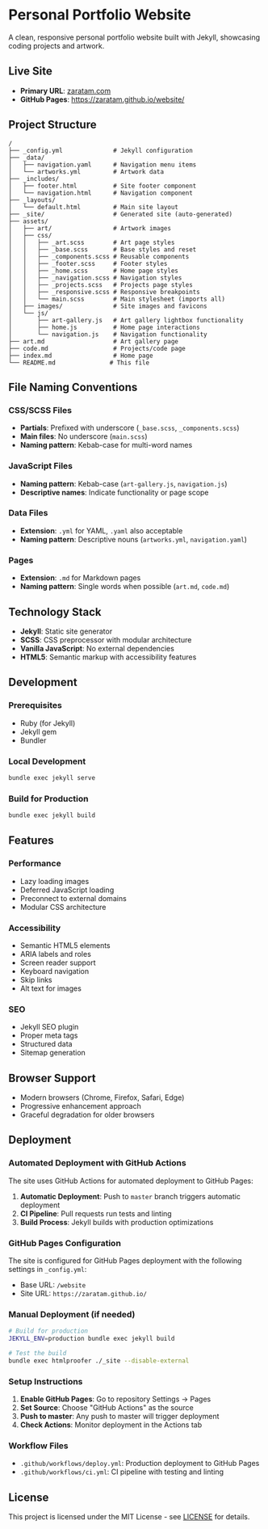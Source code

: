 # Personal Portfolio Website

A clean, responsive personal portfolio website built with Jekyll, showcasing coding projects and artwork.

## Live Site

- **Primary URL**: [zaratam.com](http://zaratam.com) 
- **GitHub Pages**: https://zaratam.github.io/website/

## Project Structure

```
/
├── _config.yml              # Jekyll configuration
├── _data/
│   ├── navigation.yaml      # Navigation menu items
│   └── artworks.yml         # Artwork data
├── _includes/
│   ├── footer.html          # Site footer component
│   └── navigation.html      # Navigation component
├── _layouts/
│   └── default.html         # Main site layout
├── _site/                   # Generated site (auto-generated)
├── assets/
│   ├── art/                 # Artwork images
│   ├── css/
│   │   ├── _art.scss        # Art page styles
│   │   ├── _base.scss       # Base styles and reset
│   │   ├── _components.scss # Reusable components
│   │   ├── _footer.scss     # Footer styles
│   │   ├── _home.scss       # Home page styles
│   │   ├── _navigation.scss # Navigation styles
│   │   ├── _projects.scss   # Projects page styles
│   │   ├── _responsive.scss # Responsive breakpoints
│   │   └── main.scss        # Main stylesheet (imports all)
│   ├── images/              # Site images and favicons
│   └── js/
│       ├── art-gallery.js   # Art gallery lightbox functionality
│       ├── home.js          # Home page interactions
│       └── navigation.js    # Navigation functionality
├── art.md                   # Art gallery page
├── code.md                  # Projects/code page
├── index.md                 # Home page
└── README.md               # This file
```

## File Naming Conventions

### CSS/SCSS Files
- **Partials**: Prefixed with underscore (`_base.scss`, `_components.scss`)
- **Main files**: No underscore (`main.scss`)
- **Naming pattern**: Kebab-case for multi-word names

### JavaScript Files  
- **Naming pattern**: Kebab-case (`art-gallery.js`, `navigation.js`)
- **Descriptive names**: Indicate functionality or page scope

### Data Files
- **Extension**: `.yml` for YAML, `.yaml` also acceptable
- **Naming pattern**: Descriptive nouns (`artworks.yml`, `navigation.yaml`)

### Pages
- **Extension**: `.md` for Markdown pages
- **Naming pattern**: Single words when possible (`art.md`, `code.md`)

## Technology Stack

- **Jekyll**: Static site generator
- **SCSS**: CSS preprocessor with modular architecture
- **Vanilla JavaScript**: No external dependencies
- **HTML5**: Semantic markup with accessibility features

## Development

### Prerequisites
- Ruby (for Jekyll)
- Jekyll gem
- Bundler

### Local Development
```bash
bundle exec jekyll serve
```

### Build for Production
```bash
bundle exec jekyll build
```

## Features

### Performance
- Lazy loading images
- Deferred JavaScript loading
- Preconnect to external domains
- Modular CSS architecture

### Accessibility
- Semantic HTML5 elements
- ARIA labels and roles
- Screen reader support
- Keyboard navigation
- Skip links
- Alt text for images

### SEO
- Jekyll SEO plugin
- Proper meta tags
- Structured data
- Sitemap generation

## Browser Support

- Modern browsers (Chrome, Firefox, Safari, Edge)
- Progressive enhancement approach
- Graceful degradation for older browsers

## Deployment

### Automated Deployment with GitHub Actions

The site uses GitHub Actions for automated deployment to GitHub Pages:

1. **Automatic Deployment**: Push to `master` branch triggers automatic deployment
2. **CI Pipeline**: Pull requests run tests and linting
3. **Build Process**: Jekyll builds with production optimizations

### GitHub Pages Configuration

The site is configured for GitHub Pages deployment with the following settings in `_config.yml`:
- Base URL: `/website`
- Site URL: `https://zaratam.github.io/`

### Manual Deployment (if needed)

```bash
# Build for production
JEKYLL_ENV=production bundle exec jekyll build

# Test the build
bundle exec htmlproofer ./_site --disable-external
```

### Setup Instructions

1. **Enable GitHub Pages**: Go to repository Settings → Pages
2. **Set Source**: Choose "GitHub Actions" as the source
3. **Push to master**: Any push to master will trigger deployment
4. **Check Actions**: Monitor deployment in the Actions tab

### Workflow Files

- `.github/workflows/deploy.yml`: Production deployment to GitHub Pages
- `.github/workflows/ci.yml`: CI pipeline with testing and linting

## License

This project is licensed under the MIT License - see [LICENSE](https://github.com/ZaraTam/website/blob/master/LICENSE) for details.